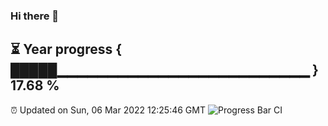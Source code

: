 ### Hi there 👋
⏳ Year progress { █████▁▁▁▁▁▁▁▁▁▁▁▁▁▁▁▁▁▁▁▁▁▁▁▁▁ } 17.68 %
---
⏰ Updated on Sun, 06 Mar 2022 12:25:46 GMT
![Progress Bar CI](https://github.com/liununu/liununu/workflows/Progress%20Bar%20CI/badge.svg)
